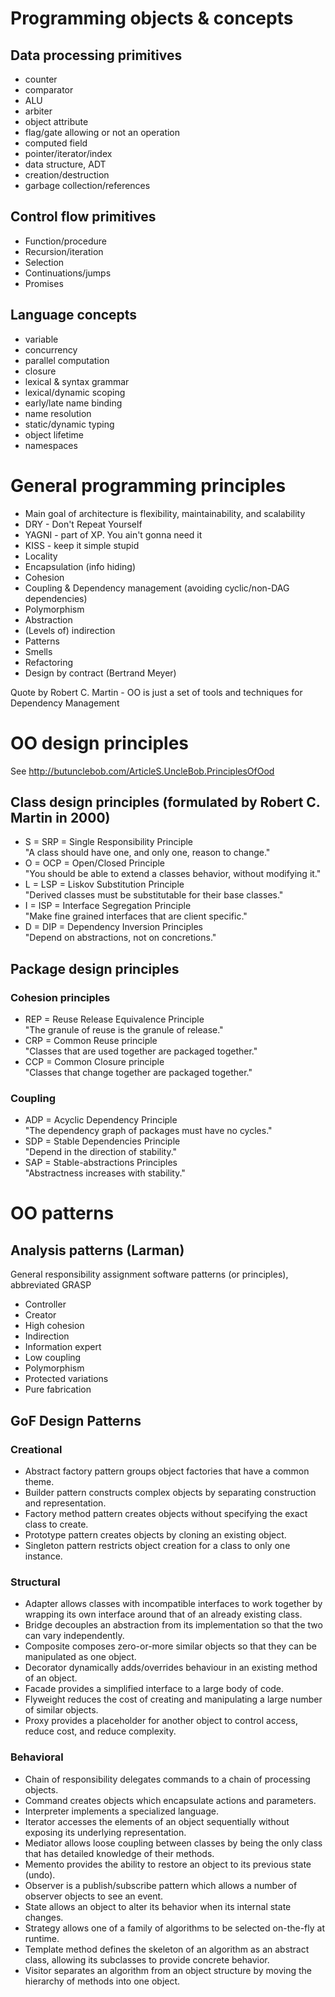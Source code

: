 # Programming objects & concepts

## Data processing primitives
* counter
* comparator
* ALU
* arbiter
* object attribute
* flag/gate allowing or not an operation
* computed field
* pointer/iterator/index
* data structure, ADT
* creation/destruction
* garbage collection/references

## Control flow primitives
* Function/procedure
* Recursion/iteration
* Selection
* Continuations/jumps
* Promises

## Language concepts
* variable
* concurrency
* parallel computation
* closure
* lexical & syntax grammar
* lexical/dynamic scoping
* early/late name binding
* name resolution
* static/dynamic typing
* object lifetime
* namespaces

# General programming principles
* Main goal of architecture is flexibility, maintainability, and scalability
* DRY - Don't Repeat Yourself
* YAGNI - part of XP. You ain't gonna need it
* KISS - keep it simple stupid
* Locality
* Encapsulation (info hiding)
* Cohesion
* Coupling & Dependency management (avoiding cyclic/non-DAG dependencies)
* Polymorphism
* Abstraction
* (Levels of) indirection
* Patterns
* Smells
* Refactoring
* Design by contract (Bertrand Meyer)

Quote by Robert C. Martin - OO is just a set of tools and techniques for Dependency Management

# OO design principles
See <http://butunclebob.com/ArticleS.UncleBob.PrinciplesOfOod>

## Class design principles (formulated by Robert C. Martin in 2000)

* S = SRP = Single Responsibility Principle  
  "A class should have one, and only one, reason to change."
* O = OCP = Open/Closed Principle  
  "You should be able to extend a classes behavior, without modifying it."
* L = LSP = Liskov Substitution Principle   
  "Derived classes must be substitutable for their base classes."
* I = ISP = Interface Segregation Principle  
  "Make fine grained interfaces that are client specific."
* D = DIP = Dependency Inversion Principles  
  "Depend on abstractions, not on concretions."
  
## Package design principles

### Cohesion principles
* REP = Reuse Release Equivalence Principle   
  "The granule of reuse is the granule of release."
* CRP = Common Reuse principle  
  "Classes that are used together are packaged together."
* CCP = Common Closure principle  
  "Classes that change together are packaged together."

### Coupling
* ADP = Acyclic Dependency Principle  
  "The dependency graph of packages must have no cycles."
* SDP = Stable Dependencies Principle  
  "Depend in the direction of stability."
* SAP = Stable-abstractions Principles  
  "Abstractness increases with stability."
  
# OO patterns

## Analysis patterns (Larman)

General responsibility assignment software patterns (or principles), abbreviated GRASP
* Controller
* Creator
* High cohesion
* Indirection
* Information expert
* Low coupling
* Polymorphism
* Protected variations
* Pure fabrication

## GoF Design Patterns
### Creational
* Abstract factory pattern groups object factories that have a common theme.
* Builder pattern constructs complex objects by separating construction and representation.
* Factory method pattern creates objects without specifying the exact class to create.
* Prototype pattern creates objects by cloning an existing object.
* Singleton pattern restricts object creation for a class to only one instance.

### Structural
* Adapter allows classes with incompatible interfaces to work together by wrapping its own interface around that of an already existing class.
* Bridge decouples an abstraction from its implementation so that the two can vary independently.
* Composite composes zero-or-more similar objects so that they can be manipulated as one object.
* Decorator dynamically adds/overrides behaviour in an existing method of an object.
* Facade provides a simplified interface to a large body of code.
* Flyweight reduces the cost of creating and manipulating a large number of similar objects.
* Proxy provides a placeholder for another object to control access, reduce cost, and reduce complexity.

### Behavioral
* Chain of responsibility delegates commands to a chain of processing objects.
* Command creates objects which encapsulate actions and parameters.
* Interpreter implements a specialized language.
* Iterator accesses the elements of an object sequentially without exposing its underlying representation.
* Mediator allows loose coupling between classes by being the only class that has detailed knowledge of their methods.
* Memento provides the ability to restore an object to its previous state (undo).
* Observer is a publish/subscribe pattern which allows a number of observer objects to see an event.
* State allows an object to alter its behavior when its internal state changes.
* Strategy allows one of a family of algorithms to be selected on-the-fly at runtime.
* Template method defines the skeleton of an algorithm as an abstract class, allowing its subclasses to provide concrete behavior.
* Visitor separates an algorithm from an object structure by moving the hierarchy of methods into one object.



